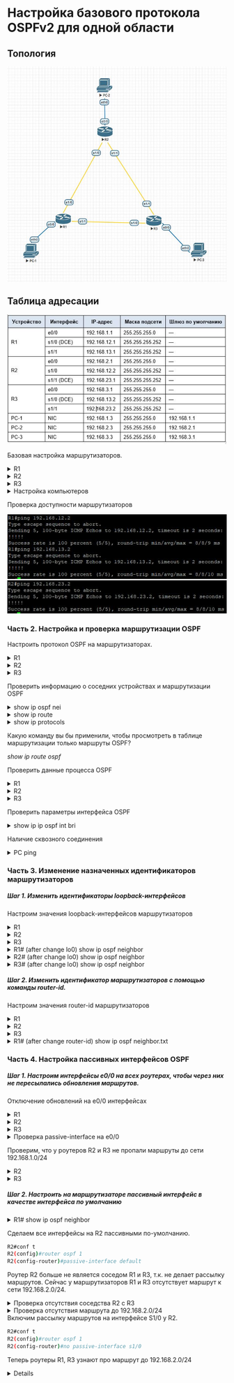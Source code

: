 # Настройка базового протокола OSPFv2 для одной области
## Топология

![](scheme.jpg)

## Таблица адресации

![](sheet.JPG)

Базовая настройка маршрутизаторов.

<details>
 <summary>R1</summary>

``` bash
Router(config)#conf t
Enter configuration commands, one per line.  End with CNTL/Z.
Router(config)#hostname R1
R1(config)#no logging console
R1(config)#no ip domain-lookup
R1(config)#int s1/0
R1(config-if)#ip address 192.168.12.1 255.255.255.252
R1(config-if)#clock rate 128000
R1(config-if)#no shutdown
R1(config-if)#exit
R1(config)#
R1(config)#int s1/1
R1(config-if)#ip address 192.168.13.1 255.255.255.252
R1(config-if)#no shutdown
R1(config-if)#exit
R1(config)#
R1(config)#int e0/0
R1(config-if)#ip address 192.168.1.1 255.255.255.0
R1(config-if)#no shutdown
R1(config-if)#exit
R1(config)#
R1(config)#service password-encryption
R1(config)#enable secret class
R1(config)#line console 0
R1(config-line)#password cisco
R1(config-line)#exec-timeout 5 0
R1(config-line)#logging synchronous
R1(config-line)#login
R1(config-line)#exit
R1(config)#line vty 0 4
R1(config-line)#password cisco
R1(config-line)#exec-timeout 5 0
R1(config-line)#logging synchronous
R1(config-line)#login
R1(config-line)#exit
R1(config)#exit
R1#wr
Building configuration...
[OK]
R1#
```
</details>

<details>
 <summary>R2</summary>

``` bash
Router(config)#hostname R2
R2(config)#no logging console
R2(config)#no ip domain-lookup
R2(config)#int s1/0
R2(config-if)#ip address 192.168.12.2 255.255.255.252
R2(config-if)#no shutdown
R2(config-if)#exit
R2(config)#int s1/1
R2(config-if)#ip address 192.168.23.1 255.255.255.252
R2(config-if)#clock rate 128000
R2(config-if)#no shutdown
R2(config-if)#exit
R2(config)#int e0/0
R2(config-if)#ip address 192.168.2.1 255.255.255.0
R2(config-if)#no shutdown
R2(config-if)#exit
R2(config)#service password-encryption
R2(config)#enable secret class
R2(config)#line console 0
R2(config-line)#password cisco
R2(config-line)#exec-timeout 5 0
R2(config-line)#logging synchronous
R2(config-line)#login
R2(config-line)#exit
R2(config)#line vty 0 4
R2(config-line)#password cisco
R2(config-line)#exec-timeout 5 0
R2(config-line)#logging synchronous
R2(config-line)#login
R2(config-line)#exit
R2(config)#exit
R2#wr
Building configuration...
[OK]
R2#
```
</details>

<details>
 <summary>R3</summary>

``` bash
Router#conf t
Enter configuration commands, one per line.  End with CNTL/Z.
Router(config)#hostname R3
R3(config)#no logging console
R3(config)#no ip domain-lookup
R3(config)#int s1/0
R3(config-if)#ip address 192.168.13.2 255.255.255.252
R3(config-if)#clock rate 128000
R3(config-if)#no shutdown
R3(config-if)#exit
R3(config)#int s1/1
R3(config-if)#ip address 192.168.23.2 255.255.255.252
R3(config-if)#no shutdown
R3(config-if)#exit
R3(config)#int e0/0
R3(config-if)#ip address 192.168.3.1 255.255.255.0
R3(config-if)#no shutdown
R3(config-if)#exit
R3(config)#service password-encryption
R3(config)#enable secret class
R3(config)#line console 0
R3(config-line)#password cisco
R3(config-line)#exec-timeout 5 0
R3(config-line)#logging synchronous
R3(config-line)#login
R3(config-line)#exit
R3(config)#line vty 0 4
R3(config-line)#password cisco
R3(config-line)#exec-timeout 5 0
R3(config-line)#logging synchronous
R3(config-line)#login
R3(config-line)#exit
R3(config)#exit
R3#wr
Building configuration...
[OK]
R3#wr

```
</details>

<details>
 <summary>Настройка компьютеров</summary>

Настройка PC-1
``` bash
VPCS> set pcname PC-1
PC-1> ip 192.168.1.3/24 192.168.1.1
Checking for duplicate address...
PC1 : 192.168.1.3 255.255.255.0 gateway 192.168.1.1
```
Настройка PC-2
``` bash
VPCS> set pcname PC-2
PC-2> ip 192.168.2.3/24 192.168.2.1
Checking for duplicate address...
PC1 : 192.168.2.3 255.255.255.0 gateway 192.168.2.1
```
Настройка PC-3
``` bash
VPCS> set pcname PC-3
PC-3> ip 192.168.3.3/24 192.168.3.1
Checking for duplicate address...
PC1 : 192.168.3.3 255.255.255.0 gateway 192.168.3.1

```
</details>

Проверка доступности маршрутизаторов 


![](pingr1.jpg)
![](pingr2.jpg)

### Часть 2. Настройка и проверка маршрутизации OSPF

Настроить протокол OSPF на маршрутизаторах.

<details>
 <summary>R1</summary>

``` bash
R1#conf t
Enter configuration commands, one per line.  End with CNTL/Z.
R1(config)#router ospf 1
R1(config-router)#network 192.168.1.0 0.0.0.255 area 0
R1(config-router)#network 192.168.12.0 0.0.0.3 area 0
R1(config-router)#network 192.168.13.0 0.0.0.3 area 0
R1(config-router)#exit
R1(config)#exit
R1#wr
```
</details>
<details>
 <summary>R2</summary>

``` bash
R2#conf t
Enter configuration commands, one per line.  End with CNTL/Z.
R2(config)#router ospf 1
R2(config-router)#network 192.168.2.0 0.0.0.255 area 0
R2(config-router)#network 192.168.12.0 0.0.0.3 area 0
R2(config-router)#network 192.168.23.0 0.0.0.3 area 0
R2(config-router)#exit
R2(config)#exit
R2#wr
```
</details>

<details>
 <summary>R3</summary>

``` bash
R3#conf t
Enter configuration commands, one per line.  End with CNTL/Z.
R3(config)#router ospf 1
R3(config-router)#network 192.168.3.0 0.0.0.255 area 0
R3(config-router)#network 192.168.13.0 0.0.0.3 area 0
R3(config-router)#network 192.168.23.0 0.0.0.3 area 0
R3(config-router)#exit
R3(config)#exit
R3#wr
```
</details>

Проверить информацию о соседних устройствах и маршрутизации OSPF

<details>
 <summary>show ip ospf nei </summary>

![](R1show-ip-ospf-neighbor.JPG)
![](R2show-ip-ospf-neighbor.JPG)
![](R3show-ip-ospf-neighbor.JPG)

</details>

<details>
 <summary>show ip route </summary>

![](R1sh-ip-route.JPG)
![](R2sh-ip-route.JPG)
![](R3sh-ip-route.JPG)

</details>

<details>
 <summary>show ip protocols </summary>

![](R1show-ip-protocols.JPG)
![](R2show-ip-protocols.JPG)
![](R3show-ip-protocols.JPG)

</details>

Какую команду вы бы применили, чтобы просмотреть в таблице маршрутизации только маршруты OSPF?

*show ip route ospf*

Проверить данные процесса OSPF

<details>
 <summary>R1</summary>

``` bash
R1#show ip ospf
 Routing Process "ospf 1" with ID 192.168.13.1
 
    Area BACKBONE(0)
        Number of interfaces in this area is 3
        
        SPF algorithm last executed 01:12:23.892 ago
        
```
</details>

<details>
 <summary>R2</summary>

``` bash
R2#show ip ospf
 Routing Process "ospf 1" with ID 192.168.23.1
     Area BACKBONE(0)
        Number of interfaces in this area is 3
        SPF algorithm last executed 01:16:48.954 ago
```
</details>
<details>
 <summary>R3</summary>

``` bash
R3#show ip ospf
 Routing Process "ospf 1" with ID 192.168.23.2
 
    Area BACKBONE(0)
        Number of interfaces in this area is 3
        SPF algorithm last executed 01:21:25.001 ago
```
</details>

Проверить параметры интерфейса OSPF

<details>
 <summary>show ip ip ospf int bri </summary>

![](R1show-ip-ospf-int-bri.JPG)
![](R2show-ip-ospf-int-bri.JPG)
![](R3show-ip-ospf-int-bri.JPG)

</details>

Наличие сквозного соединения

<details>
 <summary>PC ping </summary>

![](PC-1-ping.JPG)
![](PC-2-ping.JPG)
![](PC-3-ping.JPG)

</details>

### Часть 3. Изменение назначенных идентификаторов маршрутизаторов

##### Шаг 1. Изменить идентификаторы loopback-интерфейсов

Настроим значения loopback-интерфейсов маршрутизаторов

<details>
 <summary>R1</summary>

``` bash
R1#conf t
R1(config)#interface lo0
R1(config-if)#ip address 1.1.1.1 255.255.255.255
R1(config-if)#end
```
</details>

<details>
 <summary>R2</summary>

``` bash
R2#conf t
R2(config)#interface lo0
R2(config-if)#ip address 2.2.2.2 255.255.255.255
R2(config-if)#end
```
</details>

<details>
 <summary>R3</summary>

``` bash
R3#conf t
R3(config)#interface lo0
R3(config-if)#ip address 3.3.3.3 255.255.255.255
R3(config-if)#end
```
</details>

<details>
 <summary>R1# (after change lo0) show ip ospf neighbor</summary>

``` bash
R1#sh ip ospf nei

Neighbor ID     Pri   State           Dead Time   Address         Interface
3.3.3.3           0   FULL/  -        00:00:34    192.168.13.2    Serial1/1
2.2.2.2           0   FULL/  -        00:00:35    192.168.12.2    Serial1/0
```
</details>

<details>
 <summary>R2# (after change lo0) show ip ospf neighbor</summary>

``` bash
R2#sh ip ospf nei

Neighbor ID     Pri   State           Dead Time   Address         Interface
1.1.1.1           0   FULL/  -        00:00:30    192.168.23.2    Serial1/1
3.3.3.3           0   FULL/  -        00:00:39    192.168.12.1    Serial1/0
```
</details>

<details>
 <summary>R3# (after change lo0) show ip ospf neighbor</summary>

``` bash
R3#sh ip ospf nei

Neighbor ID     Pri   State           Dead Time   Address         Interface
1.1.1.1           0   FULL/  -        00:00:38    192.168.13.1    Serial1/0
2.2.2.2           0   FULL/  -        00:00:32    192.168.23.1    Serial1/1
```
</details>

##### Шаг 2. Изменить идентификатор маршрутизаторов с помощью команды router-id.

Настроим значения router-id маршрутизаторов


<details>
 <summary>R1</summary>

``` bash
R1#conf t
Enter configuration commands, one per line.  End with CNTL/Z.
R1(config)#router ospf 1
R1(config-router)#router-id 11.11.11.11
% OSPF: Reload or use "clear ip ospf process" command, for this to take effect
R1(config-router)#end
R1#wr
R1#reload
```
</details>

<details>
 <summary>R2</summary>

``` bash
R2#conf t
Enter configuration commands, one per line.  End with CNTL/Z.
R2(config)#router ospf 1
R2(config-router)#router-id 22.22.22.22
% OSPF: Reload or use "clear ip ospf process" command, for this to take effect
R2(config-router)#end
R2#wr
R2#reload
```
</details>

<details>
 <summary>R3</summary>

``` bash
R3#conf t
Enter configuration commands, one per line.  End with CNTL/Z.
R3(config)#router ospf 1
R3(config-router)#router-id 33.33.33.33
% OSPF: Reload or use "clear ip ospf process" command, for this to take effect
R3(config-router)#end
R3#wr
R3#reload
```
</details>

<details>
 <summary>R1# (after change router-id) show ip ospf neighbor.txt</summary>

``` bash
R1#sh ip ospf nei

Neighbor ID     Pri   State           Dead Time   Address         Interface
33.33.33.33       0   FULL/  -        00:00:30    192.168.13.2    Serial1/1
22.22.22.22       0   FULL/  -        00:00:37    192.168.12.2    Serial1/0
```
</details>

### Часть 4. Настройка пассивных интерфейсов OSPF

##### Шаг 1. Настроим интерфейсы e0/0 на всех роутерах, чтобы через них не пересылались обновления маршрутов.

Отключение обновлений на e0/0 интерфейсах

<details>
 <summary>R1</summary>

``` bash
R1#conf t
Enter configuration commands, one per line.  End with CNTL/Z.
R1(config)#router ospf 1
R1(config-router)#passive-interface e0/0
R1(config-router)#exit
R1(config)#exit
R1#wr

```
</details>

<details>
 <summary>R2</summary>

``` bash
R2#conf t
Enter configuration commands, one per line.  End with CNTL/Z.
R2(config)#router ospf 1
R2(config-router)#passive-interface e0/0
R2(config-router)#exit
R2(config)#exit
R2#wr

```
</details>

<details>
 <summary>R3</summary>

``` bash
R2#conf t
Enter configuration commands, one per line.  End with CNTL/Z.
R3(config)#router ospf 1
R3(config-router)#passive-interface e0/0
R3(config-router)#exit
R3(config)#exit
R3#wr

```
</details>

<details>
 <summary>Проверка passive-interface на e0/0</summary>

``` bash
R1#show ip ospf interface e0/0
Ethernet0/0 is up, line protocol is up
  Internet Address 192.168.1.1/24, Area 0, Attached via Network Statement
  Process ID 1, Router ID 11.11.11.11, Network Type BROADCAST, Cost: 10
  
    No Hellos (Passive interface)

```
</details>

Проверим, что у роутеров R2 и R3 не пропали маршруты до сети 192.168.1.0/24

<details>
 <summary>R2</summary>

``` bash
R2#sh ip route ospf

O     192.168.1.0/24 [110/74] via 192.168.12.1, 00:32:02, Serial1/0
O     192.168.3.0/24 [110/74] via 192.168.23.2, 00:29:41, Serial1/1
      192.168.13.0/30 is subnetted, 1 subnets
O        192.168.13.0 [110/128] via 192.168.23.2, 00:29:41, Serial1/1
                      [110/128] via 192.168.12.1, 00:32:02, Serial1/0
```
</details>

<details>
 <summary>R3</summary>

``` bash
R3#sh ip route ospf

O     192.168.1.0/24 [110/74] via 192.168.13.1, 00:29:59, Serial1/0
O     192.168.2.0/24 [110/74] via 192.168.23.1, 00:29:59, Serial1/1
      192.168.12.0/30 is subnetted, 1 subnets
O        192.168.12.0 [110/128] via 192.168.23.1, 00:29:59, Serial1/1
                      [110/128] via 192.168.13.1, 00:29:59, Serial1/0

```
</details>

##### Шаг 2. Настроить на маршрутизаторе пассивный интерфейс в качестве интерфейса по умолчанию

<details>
 <summary>R1# show ip ospf neighbor</summary>

![](R1show-ip-ospf-neighbor-(with-router-id).JPG)

</details>

Сделаем все интерфейсы на R2 пассивными по-умолчанию.
``` bash
R2#conf t
R2(config)#router ospf 1
R2(config-router)#passive-interface default
```
Роутер R2 больше не является соседом R1 и R3, т.к. не делает рассылку маршрутов. Сейчас у маршрутизаторов R1 и R3 отсутствует маршрут к сети 192.168.2.0/24.
<details>
 <summary>Проверка отсутствия соседства R2 c R3</summary>

``` bash
R1#show ip ospf neighbor

Neighbor ID     Pri   State           Dead Time   Address         Interface
33.33.33.33       0   FULL/  -        00:00:37    192.168.13.2    Serial1/1
```
</details>

<details>
 <summary>Проверка отсутствия маршрута до 192.168.2.0/24</summary>

``` bash
R1#show ip route ospf

O     192.168.3.0/24 [110/74] via 192.168.13.2, 17:12:27, Serial1/1
      192.168.23.0/30 is subnetted, 1 subnets
O        192.168.23.0 [110/128] via 192.168.13.2, 17:12:27, Serial1/1
```
</details>
Включим рассылку маршрутов на интерфейсе S1/0 у R2.

``` bash
R2#conf t
R2(config)#router ospf 1
R2(config-router)#no passive-interface s1/0
```
Теперь роутеры R1, R3 узнают про маршрут до 192.168.2.0/24

<details>

<details>
 <summary>R1#show ip route ospf</summary>

``` bash
R1#show ip route ospf

O     192.168.2.0/24 [110/74] via 192.168.12.2, 00:01:17, Serial1/0
O     192.168.3.0/24 [110/74] via 192.168.13.2, 23:14:10, Serial1/1
      192.168.23.0/30 is subnetted, 1 subnets
O        192.168.23.0 [110/128] via 192.168.13.2, 23:14:10, Serial1/1
                      [110/128] via 192.168.12.2, 00:01:17, Serial1/0
```
</details>

#### Ответы на вопросы:

1. Какой интерфейс использует R3 для маршрута к сети 192.168.2.0/24?
   > s1/0
   
2. Чему равна суммарная метрика стоимости для сети 192.168.2.0/24 на R3?
    > 138 
3. Отображается ли маршрутизатор R2 как соседнее устройство OSPF на маршрутизаторе R1?
   > Да.  R1 подключён к s1/0 на R2, который анонсирует маршруты и отправляет hello-пакеты.
4. Отображается ли маршрутизатор R2 как соседнее устройство OSPF на маршрутизаторе R3?
   > Нет.  R3 подключён к s1/1 на R2. Интерфейс s1/1 в R2 в пассивном режиме и из-за этого не отправляет hello-пакеты.
5. Что дает вам эта информация?
   > Сведения о существующих подсетях и путь до них.
6. Настройте интерфейс S0/0/1 маршрутизатора R2 так, чтобы разрешить ему объявлять маршруты OSPF. Ниже запишите используемые команды.
    > R2#conf t
R2(config)#router ospf 1
R2(config-router)#no passive-interface s1/1

7. Какой интерфейс использует R3 для маршрута к сети 192.168.2.0/24?
   > s1/1
8. Отображается ли маршрутизатор R2 как сосед OSPF для маршрутизатора R3?
   > Отображается

### Часть 5. Изменение метрик OSPF

##### Шаг 1. Изменить заданную пропускную способность для маршрутизаторов

<details>
 <summary>Настройка стоимости маршрута относительно скорости порта</summary>

``` bash
R1#conf t
R1(config)#router ospf 1
R1(config-router)#auto-cost reference-bandwidth 10000
```
</details>

Теперь стоимость маршрутизации для s1/1 на R1 равна **6476**.

Вопрос: Почему может понадобиться изменить эталонную пропускную способность OSPF по умолчанию?

> Чтобы при расчёте маршрутов учитывать метрику скорости интерфейсов. Иначе, для всех интерфейсов она равна 1.

##### Шаг 2. Изменить пропускную способность для интерфейса

Изначально скорость порта s1/0 на R1 **1544 Kbit/sec**
<details>
 <summary>Стоимость пути до 192.168.23.0 на R1</summary>

``` bash
R1#show ip route ospf | begin 192.168.23.0
      192.168.23.0/30 is subnetted, 1 subnets
O        192.168.23.0 [110/128] via 192.168.13.2, 00:09:36, Serial1/1
                      [110/128] via 192.168.12.2, 00:09:36, Serial1/0
```
</details>

Изменим значение метрики скорости интерфейса s1/0 R1 на 128. Таблица маршрутов до сети 23.х измениться. Останется только наилучший маршрут через s1/1 - 192.168.13.2 

<details>
 <summary>Останется только наилучший маршрут через s1/1 - 192.168.13.2</summary>

``` bash
R1#show ip route ospf | begin 192.168.23.0
      192.168.23.0/30 is subnetted, 1 subnets
O        192.168.23.0 [110/128] via 192.168.13.2, 00:03:37, Serial1/1
```
</details>

Если изменить метрику скорости порта s1/1 на R1, то в таблице маршрутизации вновь будет два маршрута до сети 23.x, в виду того, что их суммарные стоимости будут равны.

<details>
 <summary>Маршруты OSPF на R1</summary>

``` bash
R1#show ip route ospf
O     192.168.2.0/24 [110/791] via 192.168.12.2, 00:02:30, Serial1/0
O     192.168.3.0/24 [110/791] via 192.168.13.2, 00:02:30, Serial1/1
      192.168.23.0/30 is subnetted, 1 subnets
O        192.168.23.0 [110/845] via 192.168.13.2, 00:02:30, Serial1/1
                      [110/845] via 192.168.12.2, 00:02:30, Serial1/0
```
</details>

Объясните, как были рассчитаны стоимости маршрутов от маршрутизатора R1 для сетей 192.168.3.0/24 и 192.168.23.0/30.

> Стоимость маршрута до сети 192.168.3.0/24 равна сумме стоимостей интерфейсов s1/1 на R1 и R3 = 791 (781+10)
Стоимость маршрута до сети 192.168.23.0/24 равна сумме стоимостей интерфейсов s1/1 R1 и e0/0 на R3 = 845 (781+64)

Изменили значения метрики стоимости всех последовательных интерфейсов на 128.
В результате новая суммарная стоимость для сети 192.168.23.0/24 на R1 равна 1562 (781+781).

##### Шаг 3. Измените стоимость маршрута.

Сейчас стоимость пути до сети 192.168.3.0/24 равна 791
<details>
 <summary>R1#sh ip route ospf</summary>
 
 ``` bash
R1#show ip route ospf | begin 192.168.3.0
O     192.168.3.0/24 [110/791] via 192.168.13.2, 00:32:33, Serial1/1

```
</details>
Изменим значение метрики стоимости порта с помощью команды _ip ospf cost_ на 1565

<details>
 <summary>R1</summary>
 
``` bash
R1#conf t
R1(config)#interface s1/1
R1(config-if)#ip ospf cost 1565
```

</details>

Теперь маршрут до 3.x/24 находится за s1/0 -192.168.12.2

<details>
 <summary>R1</summary>

``` begin

R1#show ip route ospf

O     192.168.2.0/24 [110/791] via 192.168.12.2, 00:44:06, Serial1/0
O     192.168.3.0/24 [110/1572] via 192.168.12.2, 00:01:02, Serial1/0
      192.168.23.0/30 is subnetted, 1 subnets
O        192.168.23.0 [110/1562] via 192.168.12.2, 00:22:28, Serial1/0
```

</details>

Почему маршрут к сети 192.168.3.0/24 от маршрутизатора R1 теперь проходит через R2?
> Суммарная стоимость маршрута меньше, чем через R3.

### Вопросы для повторения

1. Почему так важно управлять назначением идентификатора маршрутизатора при использовании протокола OSPF?
    > Индентификатор маршрутизатора нужен для выбора DR и BDR. Для выставления приоритета тому или иному роутеру можно изменить один из параметров, влияющих на идентификацию роутеров в ospf.

2. Почему в этой лабораторной работе не рассматривается процесс выбора DR/BDR?
    > Роутеры подключены по схеме "точка-точка". Выбор DR и BDR нужен для уменьшения мультикаста в сетях с множественным доступом.

3. Почему рекомендуется настраивать интерфейс OSPF как пассивный?
    > Чтобы не делать рассылку рабочей информации о маршрутизации в сторону локальной сети.